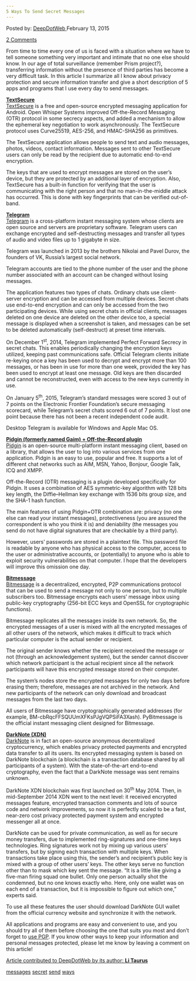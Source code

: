 ```yaml
---
5 Ways To Send Secret Messages
---
```

<article class="post-listing post-9052 post type-post status-publish format-standard has-post-thumbnail hentry  tag-messages tag-secret tag-send tag-ways">
<div class="post-inner">
<span>Posted by: <a href="https://www.deepdotweb.com/author/admin/" title="">DeepDotWeb </a></span>
<span>February 13, 2015</span>

<span><a href="https://www.deepdotweb.com/2015/02/13/5-ways-to-send-secret-messages/#comments">2 Comments</a></span>


<p>From time to time every one of us is faced with a situation where we have to tell someone something very important and intimate that no one else should know. In our age of total surveillance (remember Prism project?), transferring information without the presence of third parties has become a very difficult task. In this article I summarize all I know about privacy protection and secure information transfer and give a short description of 5 apps and programs that I use every day to send messages.</p>
<p><span style="text-decoration: underline;"><strong>TextSecure</strong></span><br />
<a href="https://whispersystems.org/" target="_blank">TextSecure</a> is a free and open-source encrypted messaging application for Android. Open Whisper Systems improved Off-the-Record Messaging (OTR) protocol in some secrecy aspects, and added a mechanism to allow the ephemeral key negotiation to work asynchronously. The TextSecure protocol uses Curve25519, AES-256, and HMAC-SHA256 as primitives.</p>
<p>The TextSecure application allows people to send text and audio messages, photos, videos, contact information. Messages sent to other TextSecure users can only be read by the recipient due to automatic end-to-end encryption.</p>
<p>The keys that are used to encrypt messages are stored on the user&#8217;s device, but they are protected by an additional layer of encryption. Also, TextSecure has a built-in function for verifying that the user is communicating with the right person and that no man-in-the-middle attack has occurred. This is done with key fingerprints that can be verified out-of-band.</p>
<p><span style="text-decoration: underline;"><strong>Telegram</strong></span><br />
<a href="https://telegram.org/" target="_blank">Telegram</a> is a cross-platform instant messaging system whose clients are open source and servers are proprietary software. Telegram users can exchange encrypted and self-destructing messages and transfer all types of audio and video files up to 1 gigabyte in size.</p>
<p>Telegram was launched in 2013 by the brothers Nikolai and Pavel Durov, the founders of VK, Russia&#8217;s largest social network.</p>
<p>Telegram accounts are tied to the phone number of the user and the phone number associated with an account can be changed without losing messages.</p>
<p>The application features two types of chats. Ordinary chats use client-server encryption and can be accessed from multiple devices. Secret chats use end-to-end encryption and can only be accessed from the two participating devices. While using secret chats in official clients, messages deleted on one device are deleted on the other device too, a special message is displayed when a screenshot is taken, and messages can be set to be deleted automatically (self-destruct) at preset time intervals.</p>
<p>On December 1<sup>st</sup>, 2014, Telegram implemented Perfect Forward Secrecy in secret chats. This enables periodically changing the encryption keys utilized, keeping past communications safe. Official Telegram clients initiate re-keying once a key has been used to decrypt and encrypt more than 100 messages, or has been in use for more than one week, provided the key has been used to encrypt at least one message. Old keys are then discarded and cannot be reconstructed, even with access to the new keys currently in use.</p>
<p>On January 5<sup>th</sup>, 2015, Telegram&#8217;s standard messages were scored 3 out of 7 points on the Electronic Frontier Foundation&#8217;s secure messaging scorecard, while Telegram&#8217;s secret chats scored 6 out of 7 points. It lost one point because there has not been a recent independent code audit.</p>
<p>Desktop Telegram is available for Windows and Apple Mac OS.</p>
<p><span style="text-decoration: underline;"> <strong>Pidgin (formerly named Gaim) + Off-the-Record plugin</strong></span><br />
<a href="https://www.pidgin.im/" target="_blank">Pidgin</a> is an open-source multi-platform instant messaging client, based on a library, that allows the user to log into various services from one application. Pidgin is an easy to use, popular and free. It supports a lot of different chat networks such as AIM, MSN, Yahoo, Bonjour, Google Talk, ICQ and XMPP.</p>
<p>Off-the-Record (OTR) messaging is a plugin developed specifically for Pidgin. It uses a combination of AES symmetric-key algorithm with 128 bits key length, the Diffie–Hellman key exchange with 1536 bits group size, and the SHA-1 hash function.</p>
<p>The main features of using Pidgin+OTR combination are: privacy (no one else can read your instant messages), protectiveness (you are assured the correspondent is who you think it is) and deniability (the messages you send do not have digital signatures that are checkable by a third party).</p>
<p>However, users’ passwords are stored in a plaintext file. This password file is readable by anyone who has physical access to the computer, access to the user or administrative accounts, or (potentially) to anyone who is able to exploit security vulnerabilities on that computer. I hope that the developers will improve this omission one day.</p>
<p><span style="text-decoration: underline;"><strong>Bitmessage</strong></span><br />
<a href="https://bitmessage.org" target="_blank">Bitmessage</a> is a decentralized, encrypted, P2P communications protocol that can be used to send a message not only to one person, but to multiple subscribers too. Bitmessage encrypts each users&#8217; message inbox using public-key cryptography (256-bit ECC keys and OpenSSL for cryptographic functions).</p>
<p>Bitmessage replicates all the messages inside its own network. So, the encrypted messages of a user is mixed with all the encrypted messages of all other users of the network, which makes it difficult to track which particular computer is the actual sender or recipient.</p>
<p>The original sender knows whether the recipient received the message or not (through an acknowledgement system), but the sender cannot discover which network participant is the actual recipient since all the network participants will have this encrypted message stored on their computer.</p>
<p>The system&#8217;s nodes store the encrypted messages for only two days before erasing them; therefore, messages are not archived in the network. And new participants of the network can only download and broadcast messages from the last two days.</p>
<p>All users of Bitmessage have cryptographically generated addresses (for example, BM-cbRqcFFSQUUmXFKsPJgVQPSiFA3Xash). PyBitmessage is the official instant messaging client designed for Bitmessage.</p>
<p><span style="text-decoration: underline;"> <strong>DarkNote (XDN)</strong></span><br />
<a href="http://darknote.cc/" target="_blank">DarkNote</a> is in fact an open-source anonymous decentralized cryptocurrency, which enables privacy protected payments and encrypted data transfer to all its users. Its encrypted messaging system is based on DarkNote blockchain (a blockchain is a transaction database shared by all participants of a system). With the state-of-the-art end-to-end cryptography, even the fact that a DarkNote message was sent remains unknown.</p>
<p>DarkNote XDN blockchain was first launched on 30<sup>th</sup> May 2014. Then, in mid-September 2014 XDN went to the next level: it received encrypted messages feature, encrypted transaction comments and lots of source code and network improvements, so now it is perfectly scaled to be a fast, near-zero cost privacy protected payment system and encrypted messenger all at once.</p>
<p>DarkNote can be used for private communication, as well as for secure money transfers, due to implemented ring-signatures and one-time keys technologies. Ring signatures work not by mixing up various users&#8217; transfers, but by signing each transaction with multiple keys. When transactions take place using this, the sender&#8217;s and recipient&#8217;s public key is mixed with a group of other users&#8217; keys. The other keys serve no function other than to mask which key sent the message. “It is a little like giving a five-man firing squad one bullet. Only one person actually shot the condemned, but no one knows exactly who. Here, only one wallet was on each end of a transaction, but it is impossible to figure out which one,&#8221; experts said.</p>
<p>To use all these features the user should download DarkNote GUI wallet from the official currency website and synchronize it with the network.</p>
<p>All applications and programs are easy and convenient to use, and you should try all of them before choosing the one that suits you most and don&#8217;t forget to <a href="http://www.deepdotweb.com/2013/11/11/pgp-tutorial-for-newbs-gpg4win/" target="_blank">use PGP</a>. If you know other ways to keep your information and personal messages protected, please let me know by leaving a comment on this article!</p>
<p><span style="text-decoration: underline;">Article contributed to DeepDotWeb by its author: <strong><span class="gI">Li Taurus</span></strong></span></p>
</div>
<a href="https://www.deepdotweb.com/tag/messages/" rel="tag">messages</a> <a href="https://www.deepdotweb.com/tag/secret/" rel="tag">secret</a> <a href="https://www.deepdotweb.com/tag/send/" rel="tag">send</a> <a href="https://www.deepdotweb.com/tag/ways/" rel="tag">ways</a></span> <span style="display:none" class="updated">2015-02-13